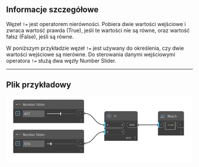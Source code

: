 ## Informacje szczegółowe
Węzeł `!=` jest operatorem nierówności. Pobiera dwie wartości wejściowe i zwraca wartość prawda (True), jeśli te wartości nie są równe, oraz wartość fałsz (False), jeśli są równe.

W poniższym przykładzie węzeł `!=` jest używany do określenia, czy dwie wartości wejściowe są nierówne. Do sterowania danymi wejściowymi operatora `!=` służą dwa węzły Number Slider.
___
## Plik przykładowy

![!=](./!=_img.jpg)
